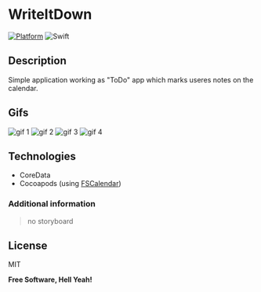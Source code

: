 # WriteItDown
[![Platform](https://img.shields.io/cocoapods/p/SwiftIcons.svg)](http://cocoadocs.org/docsets/SwiftIcons) ![Swift](https://img.shields.io/badge/%20in-swift%205.0-orange.svg)
## Description

Simple application working as "ToDo" app which marks useres notes on the calendar.

## Gifs

![gif 1](https://media.giphy.com/media/lNvfKKKQMRtWw0vRus/giphy.gif) ![gif 2](https://media.giphy.com/media/gKNxRqlfkFWU15ZFo8/giphy.gif) 
![gif 3](https://media.giphy.com/media/j1qOvo9ktvKvm7mRgP/giphy.gif) ![gif 4](https://media.giphy.com/media/TCH3g8JMZp5xuD0wtL/giphy.gif)

## Technologies

- CoreData
- Cocoapods (using [FSCalendar])

### Additional information

> no storyboard

## License

MIT

**Free Software, Hell Yeah!**


[//]: #
[FSCalendar]: <https://github.com/WenchaoD/FSCalendar>
